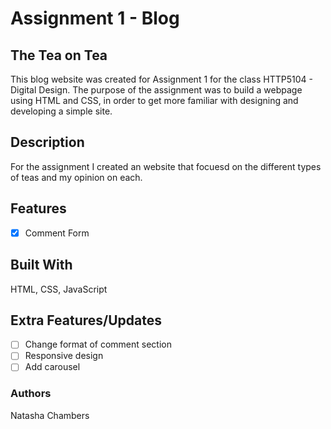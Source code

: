 # Assignment 1 - Blog
## The Tea on Tea
This blog website was created for Assignment 1 for the class HTTP5104 - Digital Design. 
The purpose of the assignment was to build a webpage using HTML and CSS, in order to get more familiar with designing and developing a simple site. 

## Description
For the assignment I created an website that focuesd on the different types of teas and my opinion on each.

## Features
- [X] Comment Form

## Built With
HTML, CSS, JavaScript

## Extra Features/Updates
- [ ] Change format of comment section
- [ ] Responsive design
- [ ] Add carousel

### Authors
Natasha Chambers